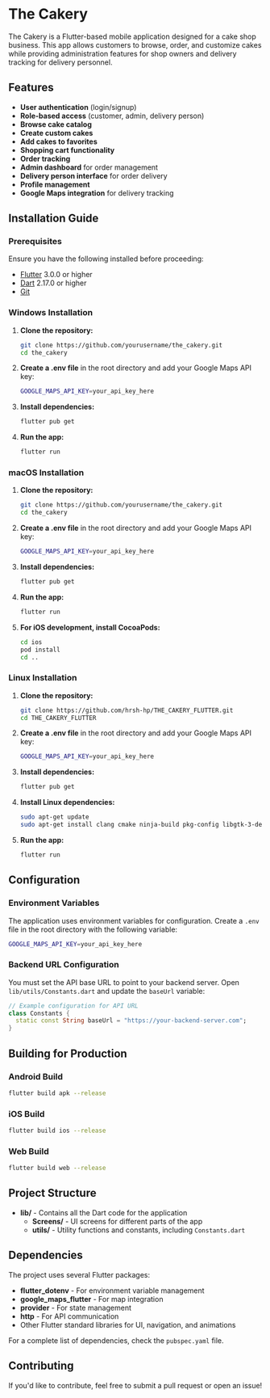 # The Cakery

The Cakery is a Flutter-based mobile application designed for a cake shop business. This app allows customers to browse, order, and customize cakes while providing administration features for shop owners and delivery tracking for delivery personnel.

## Features

- **User authentication** (login/signup)
- **Role-based access** (customer, admin, delivery person)
- **Browse cake catalog**
- **Create custom cakes**
- **Add cakes to favorites**
- **Shopping cart functionality**
- **Order tracking**
- **Admin dashboard** for order management
- **Delivery person interface** for order delivery
- **Profile management**
- **Google Maps integration** for delivery tracking

## Installation Guide

### Prerequisites

Ensure you have the following installed before proceeding:

- [Flutter](https://flutter.dev/docs/get-started/install) 3.0.0 or higher
- [Dart](https://dart.dev/get-dart) 2.17.0 or higher
- [Git](https://git-scm.com/downloads)

### Windows Installation

1. **Clone the repository:**
   ```sh
   git clone https://github.com/yourusername/the_cakery.git
   cd the_cakery
   ```

2. **Create a .env file** in the root directory and add your Google Maps API key:
   ```sh
   GOOGLE_MAPS_API_KEY=your_api_key_here
   ```

3. **Install dependencies:**
   ```sh
   flutter pub get
   ```

4. **Run the app:**
   ```sh
   flutter run
   ```

### macOS Installation

1. **Clone the repository:**
   ```sh
   git clone https://github.com/yourusername/the_cakery.git
   cd the_cakery
   ```

2. **Create a .env file** in the root directory and add your Google Maps API key:
   ```sh
   GOOGLE_MAPS_API_KEY=your_api_key_here
   ```

3. **Install dependencies:**
   ```sh
   flutter pub get
   ```

4. **Run the app:**
   ```sh
   flutter run
   ```

5. **For iOS development, install CocoaPods:**
   ```sh
   cd ios
   pod install
   cd ..
   ```

### Linux Installation

1. **Clone the repository:**
   ```sh
   git clone https://github.com/hrsh-hp/THE_CAKERY_FLUTTER.git
   cd THE_CAKERY_FLUTTER
   ```

2. **Create a .env file** in the root directory and add your Google Maps API key:
   ```sh
   GOOGLE_MAPS_API_KEY=your_api_key_here
   ```

3. **Install dependencies:**
   ```sh
   flutter pub get
   ```

4. **Install Linux dependencies:**
   ```sh
   sudo apt-get update
   sudo apt-get install clang cmake ninja-build pkg-config libgtk-3-dev liblzma-dev
   ```

5. **Run the app:**
   ```sh
   flutter run
   ```

## Configuration

### Environment Variables

The application uses environment variables for configuration. Create a `.env` file in the root directory with the following variable:

```sh
GOOGLE_MAPS_API_KEY=your_api_key_here
```

### Backend URL Configuration

You must set the API base URL to point to your backend server. Open `lib/utils/Constants.dart` and update the `baseUrl` variable:

```dart
// Example configuration for API URL
class Constants {
  static const String baseUrl = "https://your-backend-server.com";
}
```

## Building for Production

### Android Build

```sh
flutter build apk --release
```

### iOS Build

```sh
flutter build ios --release
```

### Web Build

```sh
flutter build web --release
```

## Project Structure

- **lib/** - Contains all the Dart code for the application
  - **Screens/** - UI screens for different parts of the app
  - **utils/** - Utility functions and constants, including `Constants.dart`

## Dependencies

The project uses several Flutter packages:

- **flutter_dotenv** - For environment variable management
- **google_maps_flutter** - For map integration
- **provider** - For state management
- **http** - For API communication
- Other Flutter standard libraries for UI, navigation, and animations

For a complete list of dependencies, check the `pubspec.yaml` file.

## Contributing

If you'd like to contribute, feel free to submit a pull request or open an issue!




